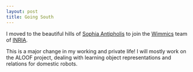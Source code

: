 ```yaml
---
layout: post
title: Going South
---
```


I moved to the beautiful hills of [Sophia
Antipholis](https://en.wikipedia.org/wiki/Sophia_Antipolis) to join
the [Wimmics](http://wimmics.inria.fr/) team of [INRIA](www.inria.fr).

This is a major change in my working and private life! I will mostly
work on the ALOOF project, dealing with learning object
representations and relations for domestic robots. 

